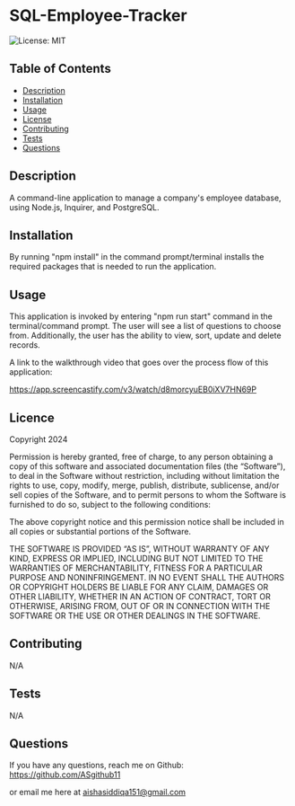 # SQL-Employee-Tracker

![License: MIT](https://img.shields.io/badge/License-MIT-blue)

## Table of Contents

- [Description](#description)
- [Installation](#installation)
- [Usage](#usage)
- [License](#license)
- [Contributing](#contributing)
- [Tests](#tests)
- [Questions](#questions)

## Description

A command-line application to manage a company's employee database, using Node.js, Inquirer, and PostgreSQL.

## Installation

By running "npm install" in the command prompt/terminal installs the required packages that is needed to run the application.

## Usage

This application is invoked by entering "npm run start" command in the terminal/command prompt. The user will see a list of questions to choose from. Additionally, the user has the ability to view, sort, update and delete records.

A link to the walkthrough video that goes over the process flow of this application:

https://app.screencastify.com/v3/watch/d8morcyuEB0iXV7HN69P

## Licence

Copyright 2024

Permission is hereby granted, free of charge, to any person obtaining a copy of this software and associated documentation files (the “Software”), to deal in the Software without restriction, including without limitation the rights to use, copy, modify, merge, publish, distribute, sublicense, and/or sell copies of the Software, and to permit persons to whom the Software is furnished to do so, subject to the following conditions:

The above copyright notice and this permission notice shall be included in all copies or substantial portions of the Software.

THE SOFTWARE IS PROVIDED “AS IS”, WITHOUT WARRANTY OF ANY KIND, EXPRESS OR IMPLIED, INCLUDING BUT NOT LIMITED TO THE WARRANTIES OF MERCHANTABILITY, FITNESS FOR A PARTICULAR PURPOSE AND NONINFRINGEMENT. IN NO EVENT SHALL THE AUTHORS OR COPYRIGHT HOLDERS BE LIABLE FOR ANY CLAIM, DAMAGES OR OTHER LIABILITY, WHETHER IN AN ACTION OF CONTRACT, TORT OR OTHERWISE, ARISING FROM, OUT OF OR IN CONNECTION WITH THE SOFTWARE OR THE USE OR OTHER DEALINGS IN THE SOFTWARE.

## Contributing

N/A

## Tests

N/A

## Questions

If you have any questions, reach me on Github: https://github.com/ASgithub11

or email me here at aishasiddiqa151@gmail.com